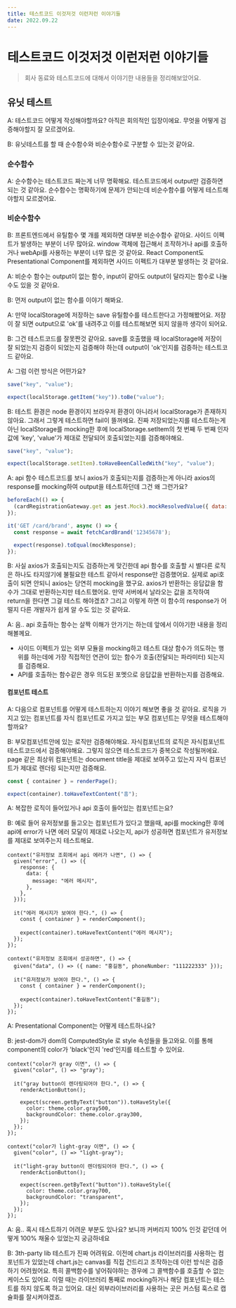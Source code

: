 ```yaml
---
title: 테스트코드 이것저것 이런저런 이야기들
date: 2022.09.22
---
```


# 테스트코드 이것저것 이런저런 이야기들

> 회사 동료와 테스트코드에 대해서 이야기한 내용들을 정리해보았어요.

## 유닛 테스트

A: 테스트코드 어떻게 작성해야할까요? 아직은 회의적인 입장이에요. 무엇을 어떻게 검증해야할지 잘 모르겠어요.

B: 유닛테스트를 할 때 순수함수와 비순수함수로 구분할 수 있는것 같아요.

### 순수함수

A: 순수함수는 테스트코드 짜는게 너무 명확해요. 테스트코드에서 output만 검증하면 되는 것 같아요. 순수함수는 명확하기에 문제가 안되는데 비순수함수를 어떻게 테스트해야할지 모르겠어요.

### 비순수함수

B: 프론트엔드에서 유틸함수 몇 개를 제외하면 대부분 비순수함수 같아요. 사이드 이펙트가 발생하는 부분이 너무 많아요. window 객체에 접근해서 조작하거나 api를 호출하거나 webApi를 사용하는 부분이 너무 많은 것 같아요. React Component도 Presentational Component를 제외하면 사이드 이펙트가 대부분 발생하는 것 같아요.

A: 비순수 함수는 output이 없는 함수, input이 같아도 output이 달라지는 함수로 나눌 수도 있을 것 같아요.

B: 먼저 output이 없는 함수를 이야기 해봐요.

A: 만약 localStorage에 저장하는 save 유틸함수를 테스트한다고 가정해봤어요. 저장이 잘 되면 output으로 'ok'를 내려주고 이를 테스트해보면 되지 않을까 생각이 되어요.

B: 그건 테스트코드를 잘못짠것 같아요. save를 호출했을 때 localStorage에 저장이 잘 되었는지 검증이 되었는지 검증해야 하는데 output이 'ok'인지를 검증하는 테스트코드 같아요.

A: 그럼 이런 방식은 어떤가요?

```js
save("key", "value");

expect(localStorage.getItem("key")).toBe("value");
```

B: 테스트 환경은 node 환경이지 브라우저 환경이 아니라서 localStorage가 존재하지 않아요. 그래서 그렇게 테스트하면 fail이 뜰꺼에요. 진짜 저장되었는지를 테스트하는게 아닌 localStorage를 mocking한 후에 localStorage.setItem의 첫 번째 두 번째 인자값에 'key', 'value'가 제대로 전달되어 호출되었는지를 검증해야해요.

```js
save("key", "value");

expect(localStorage.setItem).toHaveBeenCalledWith("key", "value");
```

A: api 함수 테스트코드를 보니 axios가 호출되는지를 검증하는게 아니라 axios의 response를 mocking하여 output을 테스트하던데 그건 왜 그런가요?

```js
beforeEach(() => {
  (cardRegistrationGateway.get as jest.Mock).mockResolvedValue({ data: mockResponse });
});

it('GET /card/brand', async () => {
  const response = await fetchCardBrand('12345678');

  expect(response).toEqual(mockResponse);
});
```

B: 사실 axios가 호출되는지도 검증하는게 맞긴한데 api 함수를 호출할 시 별다른 로직은 하나도 타지않기에 불필요한 테스트 같아서 response만 검증했어요. 실제로 api호출이 되면 안되니 axios는 당연히 mocking을 했구요. axios가 반환하는 응답값을 함수가 그대로 반환하는지만 테스트했어요. 만약 서버에서 날라오는 값을 조작하여 return을 한다면 그걸 테스트 해야겠죠? 그리고 이렇게 하면 이 함수의 response가 어떨지 다른 개발자가 쉽게 알 수도 있는 것 같아요.

A: 음.. api 호출하는 함수는 살짝 이해가 안가기는 하는데 앞에서 이야기한 내용을 정리해볼께요.

- 사이드 이펙트가 있는 외부 모듈을 mocking하고 테스트 대상 함수가 의도하는 행위를 하는데에 가장 직접적인 연관이 있는 함수가 호출(전달되는 파라미터) 되는지를 검증해요.
- API를 호출하는 함수같은 경우 의도된 포멧으로 응답값을 반환하는지를 검증해요.

#### 컴포넌트 테스트

A: 다음으로 컴포넌트를 어떻게 테스트하는지 이야기 해보면 좋을 것 같아요. 로직을 가지고 있는 컴포넌트를 자식 컴포넌트로 가지고 있는 부모 컴포넌트는 무엇을 테스트해야 할까요?

B: 부모컴포넌트안에 있는 로직만 검증해야해요. 자식컴포넌트의 로직은 자식컴포넌트 테스트코드에서 검증해야해요. 그렇지 않으면 테스트코드가 중복으로 작성될꺼에요. page 같은 최상위 컴포넌트는 document title을 제대로 보여주고 있는지 자식 컴포넌트가 제대로 렌더링 되는지만 검증해요.

```js
const { container } = renderPage();

expect(container).toHaveTextContent("홈");
```

A: 복잡한 로직이 들어있거나 api 호출이 들어있는 컴포넌트는요?

B: 예로 들어 유저정보를 들고오는 컴포넌트가 있다고 했을때, api를 mocking한 후에 api에 error가 나면 에러 모달이 제대로 나오는지, api가 성공하면 컴포넌트가 유저정보를 제대로 보여주는지 테스트해요.

```tsx
context("유저정보 조회에서 api 에러가 나면", () => {
  given("error", () => ({
    response: {
      data: {
        message: "에러 메시지",
      },
    },
  }));

  it("에러 메시지가 보여야 한다.", () => {
    const { container } = renderComponent();

    expect(container).toHaveTextContent("에러 메시지");
  });
});

context("유저정보 조회에서 성공하면", () => {
  given("data", () => ({ name: "홍길동", phoneNumber: "111222333" }));

  it("유저정보가 보여야 한다.", () => {
    const { container } = renderComponent();

    expect(container).toHaveTextContent("홍길동");
  });
});
```

A: Presentational Component는 어떻게 테스트하나요?

B: jest-dom가 dom의 ComputedStyle 로 style 속성들을 들고와요. 이를 통해 component의 color가 'black'인지 'red'인지를 테스트할 수 있어요.

```tsx
context("color가 gray 이면", () => {
  given("color", () => "gray");

  it("gray button이 렌더링되어야 한다.", () => {
    renderActionButton();

    expect(screen.getByText("button")).toHaveStyle({
      color: theme.color.gray500,
      backgroundColor: theme.color.gray300,
    });
  });
});

context("color가 light-gray 이면", () => {
  given("color", () => "light-gray");

  it("light-gray button이 렌더링되어야 한다.", () => {
    renderActionButton();

    expect(screen.getByText("button")).toHaveStyle({
      color: theme.color.gray700,
      backgroundColor: "transparent",
    });
  });
});
```

A: 음.. 혹시 테스트하기 어려운 부분도 있나요? 보니까 커버리지 100% 인것 같던데 어떻게 100% 채울수 있었는지 궁금하네요

B: 3th-party lib 테스트가 진짜 어려워요. 이전에 chart.js 라이브러리를 사용하는 컴포넌트가 있었는데 chart.js는 canvas를 직접 건드리고 조작하는데 이런 방식은 검증하기 어려웠어요. 특히 콜백함수를 넣어줘야하는 경우에 그 콜백함수를 호출할 수 없는 케이스도 있어요. 이럴 때는 라이브러리 통째로 mocking하거나 해당 컴포넌트는 테스트를 하지 않도록 하고 있어요. 대신 외부라이브러리를 사용하는 곳은 커스텀 훅스로 캡슐화를 잘시켜야겠죠.

